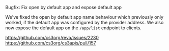 Bugfix: Fix open by default app and expose default app

We've fixed the open by default app name behaviour which previously only worked, if the default app was configured by the provider address.
We also now expose the default app on the `/app/list` endpoint to clients.

https://github.com/cs3org/reva/issues/2230
https://github.com/cs3org/cs3apis/pull/157
